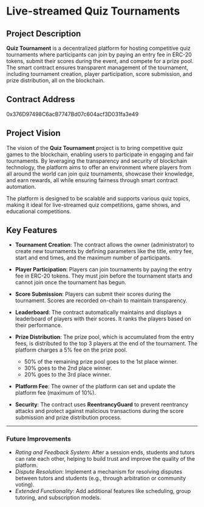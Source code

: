 
# Live-streamed Quiz Tournaments

## Project Description
**Quiz Tournament** is a decentralized platform for hosting competitive quiz tournaments where participants can join by paying an entry fee in ERC-20 tokens, submit their scores during the event, and compete for a prize pool. The smart contract ensures transparent management of the tournament, including tournament creation, player participation, score submission, and prize distribution, all on the blockchain.

## Contract Address
0x376D97498C6acB7747Bd07c604acf3D031fa3e49

## Project Vision
The vision of the **Quiz Tournament** project is to bring competitive quiz games to the blockchain, enabling users to participate in engaging and fair tournaments. By leveraging the transparency and security of blockchain technology, the platform aims to offer an environment where players from all around the world can join quiz tournaments, showcase their knowledge, and earn rewards, all while ensuring fairness through smart contract automation.

The platform is designed to be scalable and supports various quiz topics, making it ideal for live-streamed quiz competitions, game shows, and educational competitions.

## Key Features

- **Tournament Creation**: The contract allows the owner (administrator) to create new tournaments by defining parameters like the title, entry fee, start and end times, and the maximum number of participants.
  
- **Player Participation**: Players can join tournaments by paying the entry fee in ERC-20 tokens. They must join before the tournament starts and cannot join once the tournament has begun.

- **Score Submission**: Players can submit their scores during the tournament. Scores are recorded on-chain to maintain transparency.

- **Leaderboard**: The contract automatically maintains and displays a leaderboard of players with their scores. It ranks the players based on their performance.

- **Prize Distribution**: The prize pool, which is accumulated from the entry fees, is distributed to the top 3 players at the end of the tournament. The platform charges a 5% fee on the prize pool.
    - 50% of the remaining prize pool goes to the 1st place winner.
    - 30% goes to the 2nd place winner.
    - 20% goes to the 3rd place winner.

- **Platform Fee**: The owner of the platform can set and update the platform fee (maximum of 10%).

- **Security**: The contract uses **ReentrancyGuard** to prevent reentrancy attacks and protect against malicious transactions during the score submission and prize distribution process.

---
### Future Improvements

- *Rating and Feedback System*: After a session ends, students and tutors can rate each other, helping to build trust and improve the quality of the platform.
- *Dispute Resolution*: Implement a mechanism for resolving disputes between tutors and students (e.g., through arbitration or community voting).
- *Extended Functionality*: Add additional features like scheduling, group tutoring, and subscription models.
